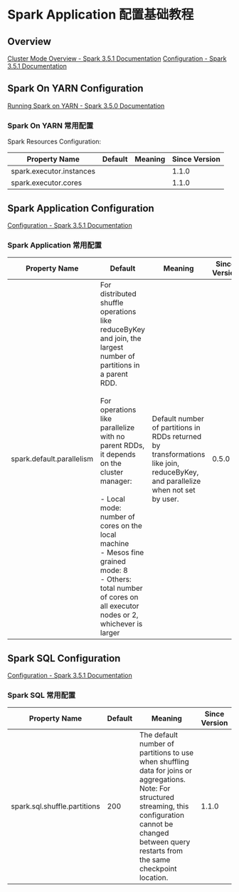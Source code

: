 # Spark Application 配置基础教程


## Overview

[Cluster Mode Overview - Spark 3.5.1 Documentation](https://spark.apache.org/docs/latest/cluster-overview.html)
[Configuration - Spark 3.5.1 Documentation](https://spark.apache.org/docs/latest/configuration.html)

## Spark On YARN Configuration

[Running Spark on YARN - Spark 3.5.0 Documentation](https://spark.apache.org/docs/latest/running-on-yarn.html#spark-properties)


### Spark On YARN 常用配置

Spark Resources Configuration:

| Property Name            | Default | Meaning | Since Version |
| ------------------------ | ------- | ------- | ------------- |
| spark.executor.instances |         |         | 1.1.0         |
| spark.executor.cores     |         |         | 1.1.0         |

## Spark Application Configuration

[Configuration - Spark 3.5.1 Documentation](https://spark.apache.org/docs/latest/configuration.html)

### Spark Application 常用配置

| Property Name             | Default                                                                                                                                                                                                                                                                                                                                                                                         | Meaning                                                                                                                        | Since Version |
| ------------------------- | ----------------------------------------------------------------------------------------------------------------------------------------------------------------------------------------------------------------------------------------------------------------------------------------------------------------------------------------------------------------------------------------------- | ------------------------------------------------------------------------------------------------------------------------------ | ------------- |
| spark.default.parallelism | For distributed shuffle operations like reduceByKey and join, the largest number of partitions in a parent RDD. <br><br>For operations like parallelize with no parent RDDs, it depends on the cluster manager: <br><br>- Local mode: number of cores on the local machine <br>- Mesos fine grained mode: 8 <br>- Others: total number of cores on all executor nodes or 2, whichever is larger | Default number of partitions in RDDs returned by transformations like join, reduceByKey, and parallelize when not set by user. | 0.5.0         |

## Spark SQL Configuration

[Configuration - Spark 3.5.1 Documentation](https://spark.apache.org/docs/latest/configuration.html#spark-sql)

### Spark SQL 常用配置

| Property Name                | Default | Meaning                                                                                                                                                                                                               | Since Version |
| ---------------------------- | ------- | --------------------------------------------------------------------------------------------------------------------------------------------------------------------------------------------------------------------- | ------------- |
| spark.sql.shuffle.partitions | 200     | The default number of partitions to use when shuffling data for joins or aggregations. Note: For structured streaming, this configuration cannot be changed between query restarts from the same checkpoint location. | 1.1.0 <br>     |